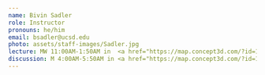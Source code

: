 ```yaml
---
name: Bivin Sadler
role: Instructor
pronouns: he/him
email: bsadler@ucsd.edu
photo: assets/staff-images/Sadler.jpg
lecture: MW 11:00AM-1:50AM in  <a href="https://map.concept3d.com/?id=1005#!ct/18312?s/WLH_Main</a> 2111.
discussion: M 4:00AM-5:50AM in <a href="https://map.concept3d.com/?id=1005#!ct/18312?s/WLH_Main</a> 2205.
---
```

